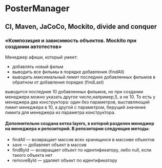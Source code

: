 # PosterManager
## CI, Maven, JaCoCo, Mockito, divide and conquer
### «Композиция и зависимость объектов. Mockito при создании автотестов»
Менеджер афиши, который умеет:
* добавлять новый фильм
* выводить все фильмы в порядке добавления (findAll)
* выводить максимальный лимит последних добавленных фильмов в обратном от добавления порядке (findLast)

 выводится последние 10 добавленных фильмов, но при создании менеджера можно указать другое число,например,5, а не 10. То есть у менеджера два конструктора: один без параметров, выставляющий лимит менеджера в 10, а другой с параметром, берущий значение лимита для менеджера из параметра конструктора.
 #### Дополнительно создана ветка layers, в которой разделен менеджер на менеджера и репозиторий. В репозитории следующие методы:

* findAll — возвращает массив всех хранящихся в массиве объектов
* save — добавляет объект в массив
* findById — возвращает объект по идентификатору, либо null, если такого объекта нет
* removeById — удаляет объект по идентификатору

